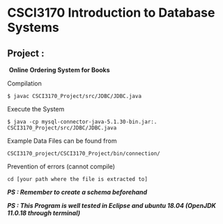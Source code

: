 # CSCI3170 Introduction to Database Systems

## 										Project :

​										**Online Ordering System for Books** 

Compilation

`$ javac CSCI3170_Project/src/JDBC/JDBC.java`

Execute the System

`$ java -cp mysql-connector-java-5.1.30-bin.jar:. CSCI3170_Project/src/JDBC/JDBC.java `

Example Data Files can be found from

`CSCI3170_project/CSCI3170_Project/bin/connection/`

Prevention of errors (cannot compile)

`cd [your path where the file is extracted to]`




***PS : Remember to create a schema beforehand***

***PS : This Program is well tested in Eclipse and ubuntu 18.04 (OpenJDK 11.0.18 through terminal)***
